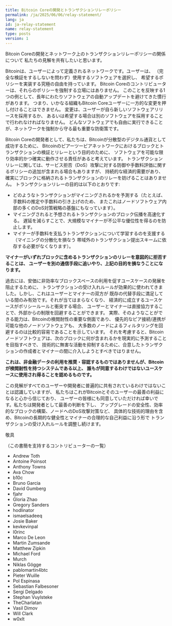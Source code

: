 ```yaml
---
title: Bitcoin Coreの開発とトランザクションリレーポリシー
permalink: /ja/2025/06/06/relay-statement/
lang: ja
id: ja-relay-statement
name: relay-statement
type: posts
version: 1
---
```


Bitcoin Coreの開発とネットワーク上のトランザクションリレーポリシーの関係について
私たちの見解を共有したいと思います。

Bitcoinは、ユーザーによって定義されるネットワークです。ユーザーは、
（完全な検証をするしないを問わず）使用するソフトウェアを選択し、
希望するポリシーを実装する究極の自由を持っています。
Bitcoin Coreのコントリビューターは、それらのポリシーを強制する立場にはありません。
このことを反映する1つの例として、長年にわたりソフトウェアの自動アップデートを避けてきた慣行があります。
つまり、いかなる組織もBitcoin Coreユーザーに一方的な変更を押し付けることはできません。
変更は、ユーザーが自ら新しいソフトウェアリリースを採用するか、
あるいは希望する場合は別のソフトウェアを採用することで行われなければなりません。
どんなソフトウェアでも自由に実行できることが、ネットワークを強制から守る最も重要な防衛策です。

Bitcoin Coreの開発者として、私たちは、Bitcoinが分散型のデジタル通貨として成功するために、
Bitcoinのピアーツーピアネットワークにおけるブロックとトランザクションの検証とリレーという目的のために、
ソフトウェアを可能な限り効率的かつ確実に動作させる責任があると考えています。
トランザクションリレーに関しては、サービス拒否（DoS）攻撃に対する防御や手数料評価に関するポリシーの追加が含まれる場合もありますが、
持続的な経済的需要があり、確実にブロックに格納されるトランザクションのリレーを妨げることはありません。
トランザクションリレーの目的は以下のとおりです:

* どのようなトランザクションがマイニングされるかを予測する（たとえば、手数料の推定や手数料の引き上げのため、
  またこれはノードソフトウェア内部の多くのDoS対策戦略の基盤にもなっています）。
* マイニングされると予想されるトランザクションのブロック伝播を高速化する。
  遅延を減らすことで、大規模なマイナーが不公平な優位性を得るのを防止します。
* マイナーが手数料を支払うトランザクションについて学習するのを支援する（マイニングの分散化を損なう
  帯域外のトランザクション提出スキームに依存する必要がなくなります）。

**マイナーがいずれブロックに含めるトランザクションのリレーを意図的に拒否することは、
ユーザーを別の通信手段に追いやり、上記の目的を損なうことになります。**

過去には、安価に非効率なブロックスペースの利用を促すユースケースの発展を阻止するために、
トランザクションの受け入れルールが効果的に使われてきました。しかし、これはユーザーとマイナーの双方が
既存の代替手段に満足している間のみ有効です。それが当てはまらなくなり、
経済的に成立するユースケースがポリシールールと衝突する場合、
ユーザーとマイナーは直接協力することで、外部からの制限を回避することができます。
実際、そのようなことができる能力は、Bitcoinの検閲耐性の重要な側面であり、
優先的なピア接続/連携が可能な他のノードソフトウェアも、
大多数のノードによるフィルタリングを回避するのは比較的容易であることを示しています。
それを考慮すると、Bitcoinノードソフトウェアは、次のブロックに何が含まれるかを現実的に予測することを目指すべきで、
技術的に無害な活動を抑制するために、合意したトランザクションの作成者とマイナーの間に介入しようとすべきではりません。

**これは、非金融データの利用を推奨・容認するものではありませんが、Bitcoinが検閲耐性を持つシステムである以上、
誰もが同意するわけではないユースケースに使用され得ることを認めるものです。**

この見解がすべてのユーザーや開発者に普遍的に共有されているわけではないことは認識していますが、
私たちはこれがBitcoinとそのユーザーの最善の利益になると心から信じており、
ユーザーの皆様にも同意していただければ幸いです。私たちは開発者として最善の判断を下し、
アップグレードの安全性、効率的なブロックの構築、ノードへのDoS攻撃対策など、
具体的な技術的理由を含め、Bitcoinの長期的な健全性とマイナーの合理的な自己利益に沿う形で
トランザクションの受け入れルールを調整し続けます。

敬具

（この書簡を支持するコントリビューターの一覧）

* Andrew Toth
* Antoine Poinsot
* Anthony Towns
* Ava Chow
* b10c
* Bruno Garcia
* David Gumberg
* fjahr
* Gloria Zhao
* Gregory Sanders
* hodlinator
* ismaelsadeeq
* Josie Baker
* kevkevinpal
* l0rinc
* Marco De Leon
* Martin Zumsande
* Matthew Zipkin
* Michael Ford
* Murch
* Niklas Gögge
* pablomartin4btc
* Pieter Wuille
* Pol Espinasa
* Sebastian Falbesoner
* Sergi Delgado
* Stephan Vuylsteke
* TheCharlatan
* Vasil Dimov
* Will Clark
* w0xlt
